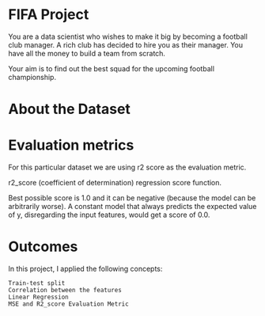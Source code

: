# FIFA Project

You are a data scientist who wishes to make it big by becoming a football club manager.
A rich club has decided to hire you as their manager. You have all the money to build a team from scratch.

Your aim is to find out the best squad for the upcoming football championship. 

# About the Dataset    

# Evaluation metrics

For this particular dataset we are using r2 score as the evaluation metric. 

r2_score (coefficient of determination) regression score function.

Best possible score is 1.0 and it can be negative (because the model can be arbitrarily worse). A constant model that always predicts the expected value of y, disregarding the input features, would get a
score of 0.0.

# Outcomes

In this project, I applied the following concepts:

    Train-test split
    Correlation between the features
    Linear Regression
    MSE and R2_score Evaluation Metric
